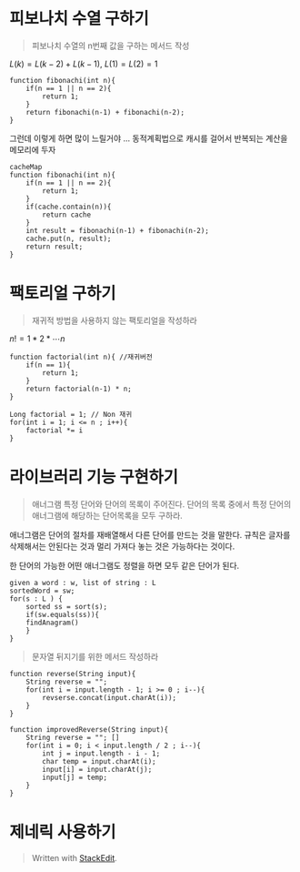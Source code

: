 # 피보나치 수열 구하기

> 피보나치 수열의 n번째 값을 구하는 메서드 작성

$L(k) = L(k-2) + L(k-1)$, $L(1) = L(2) = 1$

```
function fibonachi(int n){
	if(n == 1 || n == 2){
		return 1;
	}
	return fibonachi(n-1) + fibonachi(n-2);
}
```
그런데 이렇게 하면 많이 느릴거야 ...
동적계획법으로 캐시를 걸어서 반복되는 계산을 메모리에 두자

```
cacheMap
function fibonachi(int n){
	if(n == 1 || n == 2){
		return 1;
	}
	if(cache.contain(n)){	
		return cache
	}
	int result = fibonachi(n-1) + fibonachi(n-2);
	cache.put(n, result);
	return result;
}
```

# 팩토리얼 구하기

> 재귀적 방법을 사용하지 않는 팩토리얼을 작성하라

$n! = 1*2*\cdots n$
```
function factorial(int n){ //재귀버전
	if(n == 1){
		return 1;
	}
	return factorial(n-1) * n;
}
```

```
Long factorial = 1; // Non 재귀
for(int i = 1; i <= n ; i++){ 
	factorial *= i
}
```

# 라이브러리 기능 구현하기

>  애너그램
> 특정 단어와 단어의 목록이 주어진다. 단어의 목록 중에서 특정 단어의 애너그램에 해당하는 단어목록을 모두 구하라. 

애너그램은 단어의 절차를 재배열해서 다른 단어를 만드는 것을 말한다. 규칙은 글자를 삭제해서는 안된다는 것과 멀리 가져다 놓는 것은 가능하다는 것이다.

한 단어의 가능한 어떤 애너그램도 정렬을 하면 모두 같은 단어가 된다. 
```
given a word : w, list of string : L
sortedWord = sw;
for(s : L ) {
	sorted ss = sort(s);
	if(sw.equals(ss)){
	findAnagram()
	} 
}
```

> 문자열 뒤지기를 위한 메서드 작성하라
```
function reverse(String input){
	String reverse = "";
	for(int i = input.length - 1; i >= 0 ; i--){
		revserse.concat(input.charAt(i));
	}
}
```

```
function improvedReverse(String input){
	String reverse = ""; []
	for(int i = 0; i < input.length / 2 ; i--){
		int j = input.length - i - 1;
		char temp = input.charAt(i);
		input[i] = input.charAt(j);
		input[j] = temp;
	}
}
```




# 제네릭 사용하기




> Written with [StackEdit](https://stackedit.io/).
<!--stackedit_data:
eyJoaXN0b3J5IjpbNjU2NjAxNzg5LC0xMTM3ODk1Mjg4LC0xND
A3NDU1MDY5LDM0ODU2NjEyMCwxMzY5NjI1NTEzLDg0NzM0MTUw
MSwtNjY4NDY2NjA3LC0xOTczNTM4NjIzLC0xOTI1NDY2MDE2LD
U1OTAzOTAyLC03MTA3ODY4MywxNzU5MTg3MTcyXX0=
-->
